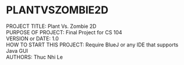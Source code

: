 # PLANTVSZOMBIE2D<br />

PROJECT TITLE: Plant Vs. Zombie 2D<br />
PURPOSE OF PROJECT: Final Project for CS 104<br />
VERSION or DATE: 1.0<br />
HOW TO START THIS PROJECT: Require BlueJ or any IDE that supports Java GUI<br />
AUTHORS: Thuc Nhi Le<br />

